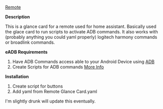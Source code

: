 [Remote](https://ibb.co/m67CPQ2)


**Description**

This is a glance card for a remote used for home assistant. Basically used the glace card to run scripts to activate ADB commands. 
It also works with (probably anything you could yaml properly) logitech harmony commands or broadlink commands.



**eADB Requirements**
1. Have ADB Commands access able to your Android Device using [ADB](https://www.home-assistant.io/integrations/androidtv/)
2. Create Scripts for ADB commands [More Info](https://www.home-assistant.io/integrations/script/)



**Installation**

1. Create script for buttons  
2. Add yaml from Remote Glance Card.yaml

I'm slightly drunk will update this eventually.
